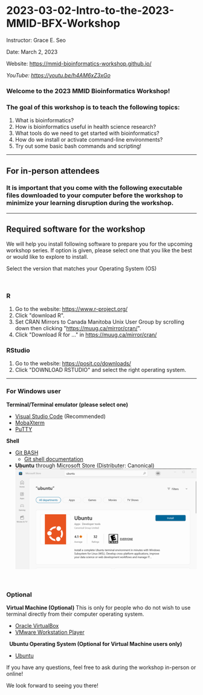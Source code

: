 # 2023-03-02-Intro-to-the-2023-MMID-BFX-Workshop
Instructor: Grace E. Seo 

Date: March 2, 2023

Website: https://mmid-bioinformatics-workshop.github.io/

*YouTube: https://youtu.be/h4AM6xZ3xGo*


### Welcome to the 2023 MMID Bioinformatics Workshop!

### The goal of this workshop is to teach the following topics:
1. What is bioinformatics?
2. How is bioinformatics useful in health science research?
3. What tools do we need to get started with bioinformatics?
4. How do we install or activate command-line environments?
5. Try out some basic bash commands and scripting!

***

## For in-person attendees
### It is important that you come with the following executable files downloaded to your computer before the workshop to minimize your learning disruption during the workshop.

***
## Required software for the workshop

We will help you install following software to prepare you for the upcoming workshop series. If option is given, please select one that you like the best or would like to explore to install.

Select the version that matches your Operating System (OS)

&nbsp;
### R
1. Go to the website: https://www.r-project.org/
2. Click "download R".
2. Set CRAN Mirrors to Canada Manitoba Unix User Group by scrolling down then clicking "https://muug.ca/mirror/cran/".
3. Click "Download R for ..." in https://muug.ca/mirror/cran/

### RStudio
1. Go to the website: https://posit.co/downloads/
2. Click "DOWNLOAD RSTUDIO" and select the right operating system.

***
### For Windows user 
**Terminal/Terminal emulator (please select one)** 
- [Visual Studio Code](https://code.visualstudio.com/download) (Recommended)
- [MobaXterm](https://mobaxterm.mobatek.net/)
- [PuTTY](https://www.putty.org/)


**Shell**
- [Git BASH](https://git-scm.com/)
    - [Git shell documentation](https://git-scm.com/docs/git-shell#:~:text=This%20is%20a%20login%20shell,in%20the%20user's%20home%20directory.)
- **Ubuntu** through Microsoft Store (Distributer: Canonical)
![Search Ubuntu MS store](/images/MSstore_Ubuntu.png)



&nbsp;
### Optional
**Virtual Machine (Optional)**
This is only for people who do not wish to use terminal directly from their computer operating system.
- [Oracle VirtualBox](https://www.virtualbox.org/) 
- [VMware Workstation Player](https://www.vmware.com/ca/products/workstation-player.html)


&nbsp;
**Ubuntu Operating System (Optional for Virtual Machine users only)**
- [Ubuntu](https://ubuntu.com/)


If you have any questions, feel free to ask during the workshop in-person or online!

We look forward to seeing you there!

